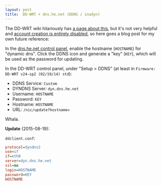 ```yaml
---
layout: post
title:  DD-WRT + dns.he.net (DDNS / inadyn)
---
```


The DD-WRT wiki hilariously has [a page about this](https://www.dd-wrt.com/wiki/index.php/Dynamic_DNS#he.net), but it's not very helpful and [account creation is entirely disabled](https://www.dd-wrt.com/phpBB2/viewtopic.php?t=137570), so here goes a blog post for my own future reference:

In the [dns.he.net control panel](https://dns.he.net), enable the hostname (`HOSTNAME`) for "dynamic dns".  Click the DDNS icon and generate a "key" (`KEY`), which will be used as the password for updating.

In the DD-WRT control panel, under "Setup > DDNS" (at least in `Firmware: DD-WRT v24-sp2 (02/19/14) std`):

- DDNS Service: `Custom`
- DYNDNS Server: `dyn.dns.he.net`
- Username: `HOSTNAME`
- Password: `KEY`
- Hostname: `HOSTNAME`
- URL: `/nic/update?hostname=`

Whala.

**Update** (2015-08-19):

`ddclient.conf`:

```ini
protocol=dyndns2
use=if
if=eth0
server=dyn.dns.he.net
ssl=no
login=HOSTNAME
password=KEY
HOSTNAME
```
